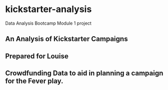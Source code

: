 # kickstarter-analysis
Data Analysis Bootcamp Module 1 project
## An Analysis of Kickstarter Campaigns
## Prepared for Louise
## Crowdfunding Data to aid in planning a campaign for the Fever play.
